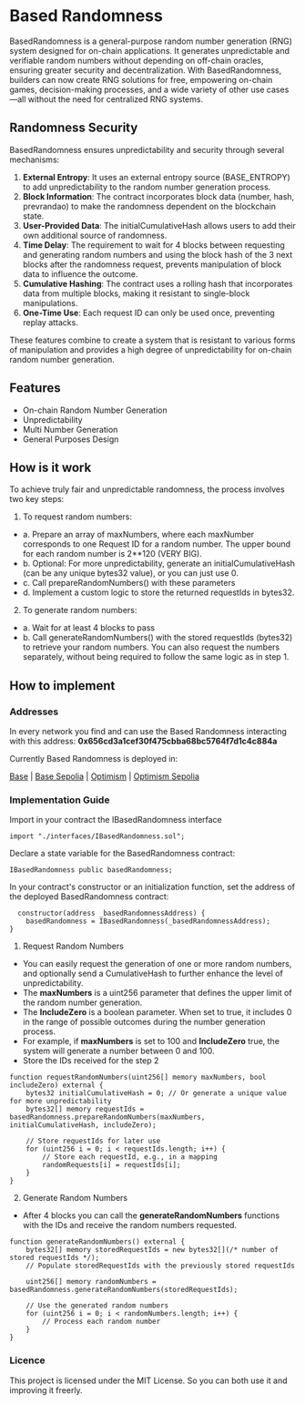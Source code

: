 # Based Randomness

BasedRandomness is a general-purpose random number generation (RNG) system designed for on-chain applications. It generates unpredictable and verifiable random numbers without depending on off-chain oracles, ensuring greater security and decentralization. With BasedRandomness, builders can now create RNG solutions for free, empowering on-chain games, decision-making processes, and a wide variety of other use cases—all without the need for centralized RNG systems.

## Randomness Security

BasedRandomness ensures unpredictability and security through several mechanisms:

1. **External Entropy**: It uses an external entropy source (BASE_ENTROPY) to add unpredictability to the random number generation process.
2. **Block Information**: The contract incorporates block data (number, hash, prevrandao) to make the randomness dependent on the blockchain state.
3. **User-Provided Data**: The initialCumulativeHash allows users to add their own additional source of randomness.
4. **Time Delay**: The requirement to wait for 4 blocks between requesting and generating random numbers and using the block hash of the 3 next blocks after the randomness request, prevents manipulation of block data to influence the outcome.
5. **Cumulative Hashing**: The contract uses a rolling hash that incorporates data from multiple blocks, making it resistant to single-block manipulations.
6. **One-Time Use**: Each request ID can only be used once, preventing replay attacks.

These features combine to create a system that is resistant to various forms of manipulation and provides a high degree of unpredictability for on-chain random number generation.

## Features

- On-chain Random Number Generation
- Unpredictability
- Multi Number Generation
- General Purposes Design

## How is it work

To achieve truly fair and unpredictable randomness, the process involves two key steps:

1. To request random numbers:
- a. Prepare an array of maxNumbers, where each maxNumber corresponds to one Request ID for a random number. The upper bound for each random number is 2**120 (VERY BIG).
- b. Optional: For more unpredictability, generate an initialCumulativeHash (can be any unique bytes32 value), or you can just use 0.
- c. Call prepareRandomNumbers() with these parameters
- d. Implement a custom logic to store the returned requestIds in bytes32.

2. To generate random numbers:
- a. Wait for at least 4 blocks to pass
- b. Call generateRandomNumbers() with the stored requestIds (bytes32) to retrieve your random numbers. You can also request the numbers separately, without being required to follow the same logic as in step 1.

## How to implement

### Addresses

In every network you find and can use the Based Randomness interacting with this address: **0x656cd3a1cef30f475cbba68bc5764f7d1c4c884a**

Currently Based Randomness is deployed in:

[Base](https://basescan.org/address/0x656cd3a1cef30f475cbba68bc5764f7d1c4c884a) |
[Base Sepolia](https://sepolia.basescan.org/address/0x656cd3a1cef30f475cbba68bc5764f7d1c4c884a) |
[Optimism](https://optimistic.etherscan.io/address/0x656cd3a1cef30f475cbba68bc5764f7d1c4c884a) |
[Optimism Sepolia](https://sepolia-optimism.etherscan.io/address/0x656cd3a1cef30f475cbba68bc5764f7d1c4c884a)

### Implementation Guide

Import in your contract the IBasedRandomness interface

```solidity
import "./interfaces/IBasedRandomness.sol";
```

Declare a state variable for the BasedRandomness contract:

```solidity
IBasedRandomness public basedRandomness;
```

In your contract's constructor or an initialization function, set the address of the deployed BasedRandomness contract:

```solidity
  constructor(address _basedRandomnessAddress) {
    basedRandomness = IBasedRandomness(_basedRandomnessAddress);
}
```

1. Request Random Numbers
- You can easily request the generation of one or more random numbers, and optionally send a CumulativeHash to further enhance the level of unpredictability.
- The **maxNumbers** is a uint256 parameter that defines the upper limit of the random number generation.
- The **IncludeZero** is a boolean parameter. When set to true, it includes 0 in the range of possible outcomes during the number generation process.
- For example, if **maxNumbers** is set to 100 and **IncludeZero** true, the system will generate a number between 0 and 100.
- Store the IDs received for the step 2

```solidity
function requestRandomNumbers(uint256[] memory maxNumbers, bool includeZero) external {
    bytes32 initialCumulativeHash = 0; // Or generate a unique value for more unpredictability
    bytes32[] memory requestIds = basedRandomness.prepareRandomNumbers(maxNumbers, initialCumulativeHash, includeZero);
    
    // Store requestIds for later use
    for (uint256 i = 0; i < requestIds.length; i++) {
        // Store each requestId, e.g., in a mapping
        randomRequests[i] = requestIds[i];
    }
}
```

2. Generate Random Numbers

- After 4 blocks you can call the **generateRandomNumbers** functions with the IDs and receive the random numbers requested.

```solidity
function generateRandomNumbers() external {
    bytes32[] memory storedRequestIds = new bytes32[](/* number of stored requestIds */);
    // Populate storedRequestIds with the previously stored requestIds
    
    uint256[] memory randomNumbers = basedRandomness.generateRandomNumbers(storedRequestIds);
    
    // Use the generated random numbers
    for (uint256 i = 0; i < randomNumbers.length; i++) {
        // Process each random number
    }
}
```

### Licence
This project is licensed under the MIT License. So you can both use it and improving it freerly.


